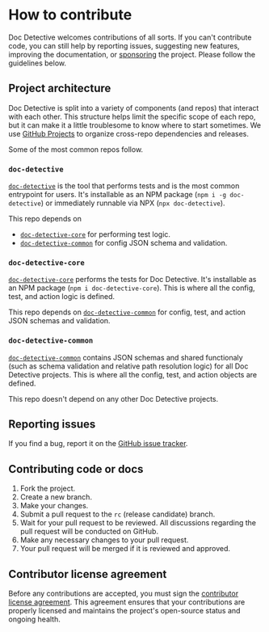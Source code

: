 # How to contribute

Doc Detective welcomes contributions of all sorts. If you can't contribute code, you can still help by reporting issues, suggesting new features, improving the documentation, or [sponsoring](/support) the project. Please follow the guidelines below.

## Project architecture

Doc Detective is split into a variety of components (and repos) that interact with each other. This structure helps limit the specific scope of each repo, but it can make it a little troublesome to know where to start sometimes. We use [GitHub Projects](https://github.com/orgs/doc-detective/projects) to organize cross-repo dependencies and releases.

Some of the most common repos follow.

### `doc-detective`

[`doc-detective`](https://github.com/doc-detective/doc-detective) is the tool that performs tests and is the most common entrypoint for users. It's installable as an NPM package (`npm i -g doc-detective`) or immediately runnable via NPX (`npx doc-detective`).

This repo depends on
- [`doc-detective-core`](#doc-detective-core) for performing test logic.
- [`doc-detective-common`](#doc-detective-common) for config JSON schema and validation.

### `doc-detective-core` 

[`doc-detective-core`](https://github.com/doc-detective/doc-detective-core) performs the tests for Doc Detective. It's installable as an NPM package (`npm i doc-detective-core`). This is where all the config, test, and action logic is defined.

This repo depends on [`doc-detective-common`](#doc-detective-common) for config, test, and action JSON schemas and validation.

### `doc-detective-common`

[`doc-detective-common`](https://github.com/doc-detective/doc-detective-common) contains JSON schemas and shared functionaly (such as schema validation and relative path resolution logic) for all Doc Detective projects. This is where all the config, test, and action objects are defined.

This repo doesn't depend on any other Doc Detective projects.

## Reporting issues

If you find a bug, report it on the [GitHub issue tracker](https://github.com/doc-detective/doc-detective-core/issues).

## Contributing code or docs

1. Fork the project.
2. Create a new branch.
3. Make your changes.
4. Submit a pull request to the `rc` (release candidate) branch.
5. Wait for your pull request to be reviewed. All discussions regarding the pull request will be conducted on GitHub.
6. Make any necessary changes to your pull request.
7. Your pull request will be merged if it is reviewed and approved.

## Contributor license agreement

Before any contributions are accepted, you must sign the [contributor license agreement](https://cla-assistant.io/doc-detective/doc-detective.github.io). This agreement ensures that your contributions are properly licensed and maintains the project's open-source status and ongoing health.
